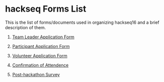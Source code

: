 # hackseq Forms List

This is the list of forms/documents used in organizing hackseq16 and a brief description of them.

1) [Team Leader Application Form](https://drive.google.com/open?id=1M24GzgrYDrNyhdD0-ESkgvgRZ47BMgfeX0zwPOkJAJw)

2) [Participant Application Form](https://drive.google.com/open?id=1Xy7S0UfWIO43Lwr85o50L9JtNt1-O7uRVno0H-bRkYw)

3) [Volunteer Application Form](https://drive.google.com/open?id=1Gv0VQAb3KGMfwdUf3PwkR8UpS4hIkm-2G9yb1FpaveM)

4) [Confirmation of Attendence](https://drive.google.com/open?id=1lhNeXDrmk4sSn6j1c5VKNCN0U_i7bLxsYuuTnpUPwQs)

5) [Post-hackathon Survey](https://drive.google.com/open?id=1lIluTMRLxx23ORkmcIq-3FT7fjkN39BLvTfBRaqF_p0)
